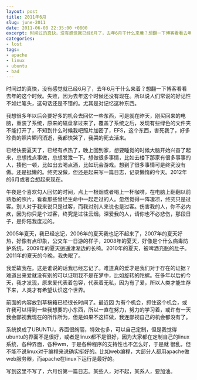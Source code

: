 ```yaml
---
layout: post
title: 2011年6月
slug: june-2011
date: 2011-06-08 22:35:00 +0800
excerpt: 时间过的真快，没有感觉就已经6月了，去年6月干什么来着？想翻一下博客看看去年的这个时候。失败，因为去年这个时候还没有现在。所以说人们常说的好记性不如烂笔头，这句话还是不错的。尤其是对记忆这种东西。
categories:
- lost
tags:
- apache
- linux
- ubuntu
- bad
---
```


时间过的真快，没有感觉就已经6月了，去年6月干什么来着？想翻一下博客看看去年的这个时候。失败，因为去年这个时候还没有现在。所以说人们常说的好记性不如烂笔头，这句话还是不错的。尤其是对记忆这种东西。

我想很多年以后会要好多的机会去回忆一些东西，可是就在昨天，刚买回来的电脑，重装了系统，原来的磁盘拿过来了，覆盖了系统之后，发现有些绿色的文件夹不能打开了，不知到什么时候我吧照片加密了，EFS，这个东西，害死我了，好多珍贵的照片瞬间消逝，我都快哭了，我哭的死去活来。

已经快要夏天了，已经有点热了，晚上回到家，想要睡觉的时候大脑开始兴奋了起来，总想找点事做，总想发泄一下。想做很多事情，比如去楼下那家有很多事事的人，揍他一顿，比如出去喝点酒，比如玩会游戏。想到了很多事情可是终究没有做。还是挺懒的。终究没做，但还是起来写一篇日志，记录懒惰的今天。2012年的6月或者会想起来现在。


午夜是个喜欢勾人回忆的时间，点上一根烟或者喝上一杯咖啡，在电脑上翻翻以前熟悉的照片，看看那些曾经生命中一起走过的人。忽然觉得一阵凄凉，终究只是过客。别人对于我来说只是过客，而我对别人来说也是过客。伤害我的人，你不必内疚，因为你只是个过客，终究是过往云烟。深爱我的人，请你也不必悲伤，那段日子，是你陪我度过的。

2005年夏天，我已经忘记，2006年的夏天我也记不起来了，2007年的夏天好热，好像有点印象，公交车一日游的样子，2008年的夏天，好像是个什么病毒防护系统，2009年的夏天逍遥津湖边的长椅。2010年的夏天，被啤酒充胀的肚子。2011年的夏天的今晚，我失眠了。

我爱故我在。这是谁说的话我已经忘记了。难道真的爱才是我们对于存在的证据？难道出来爱就没有别的可以证明我不是在梦中，比如旋转的陀螺。在多年以后的今天，我才发现，原来爱代表着包容，代表着无私，因为有了爱，所以人类才能生存下来，人类才有希望认识这个世界。

前面的内容放到草稿箱已经很长时间了。最近因 为有个机会，抓住这个机会，或许我可以得到一些我想要的小东西，所以一直在努力，努力的学习着，或许有一天我会鄙视我现在的所作所为，但是如果不这样做，我连鄙视自己的机会都没有了。

系统换成了UBUNTU，界面很绚丽，特效也多，可以自己定制，但是我觉得ubuntu的界面不是很好，或者是linux都不是很好，因为大家都在定制自己的linux系统，各种界面，各种wm，于是各种程序的支持性也不怎么好，于是就 很乱，但不能不说linux对于编程来说确实挺好的。比如web编程，大部分人都用apache做web服务器，而apache在linux下运行是最好的。

写到这里不写了，六月份第一篇日志。某些人，对不起，某系人，要加油。
